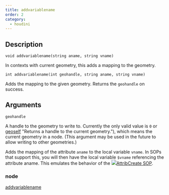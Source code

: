 ```yaml
---
title: addvariablename
order: 2
category:
  - houdini
---
```


## Description

`void addvariablename(string aname, string vname)`

In contexts with current geometry, this adds a mapping to the geometry.

`int addvariablename(int geohandle, string aname, string vname)`

Adds the mapping to the given geometry. Returns the `geohandle` on success.

## Arguments

`geohandle`

A handle to the geometry to write to. Currently the only valid value is `0` or
[geoself](geoself.html) "Returns a handle to the current geometry."), which
means the current geometry in a node. (This argument may be used in the future
to allow writing to other geometries.)

Adds the mapping of the attribute `aname` to the local variable `vname`. In
SOPs that support this, you will then have the local variable `$vname`
referencing the attribute aname. This emulates the behavior of the
[![](../../icons/SOP/attribcreate.svg)AttribCreate
SOP](../../nodes/sop/attribcreate.html "Adds or edits user defined
attributes.").

### node

[addvariablename](addvariablename.html)
